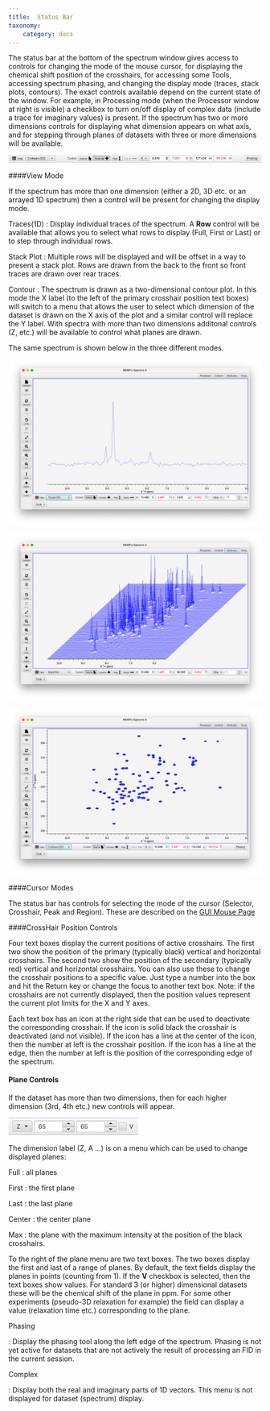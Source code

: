 ```yaml
---
title:  Status Bar
taxonomy:
    category: docs
---
```


The status bar at the bottom of the spectrum window gives access to controls for changing the mode of the mouse cursor, for displaying the chemical shift position of the crosshairs, for accessing some Tools, accessing spectrum phasing, and changing the display mode (traces, stack plots, contours).  The exact controls available depend on the current state of the window.  For example, in Processing mode (when the Processor window at right is visible) a checkbox to turn on/off display of complex data (include a trace for imaginary values) is present.  If the spectrum has two or more dimensions controls for displaying what dimension appears on what axis, and for stepping through planes of datasets with three or more dimensions will be available.

![Status Bar](images/statusbar.png)


####View Mode

If the spectrum has more than one dimension (either a 2D, 3D etc. or an arrayed 1D spectrum) then a control will be present for changing the display mode.

Traces(1D)
: Display individual traces of the spectrum.  A **Row** control will be available that allows you to select what rows to display (Full, First or Last) or to step through individual rows.

Stack Plot
: Multiple rows will be displayed and will be offset in a way to present a stack plot.  Rows are drawn from the back to the front so front traces are drawn over rear traces.

Contour
: The spectrum is drawn as a two-dimensional contour plot.  In this mode the X label (to the left of the primary crosshair position text boxes) will switch to a menu that allows the user to select which dimension of the dataset is drawn on the X axis of the plot and a similar control will replace the Y label.  With spectra with more than two dimensions additonal controls (Z, etc.) will be available to control what planes are drawn.

The same spectrum is shown below in the three different modes.


![Trace](images/trace.png)

![Stack](images/stack.png)

![Contour](images/contour.png)

####Cursor Modes

The status bar has controls for selecting the mode of the cursor (Selector, Crosshair, Peak and Region).  These are described on the [GUI Mouse Page](../02.mouseactions/docs.md)

####CrossHair Position Controls

Four text boxes display the current positions of active crosshairs.  The first two show the position of the primary (typically black) vertical and horizontal crosshairs.  The second two show the position of the secondary (typically red) vertical and horizontal crosshairs. You can also use these to change the crosshair positions to a specific value.  Just type a number into the box and hit the Return key or change the focus to another text box.  Note:  if the crosshairs are not currently displayed, then the position values represent the current plot limits for the X and Y axes.

Each text box has an icon at the right side that can be used to deactivate the corresponding crosshair.  If the icon is solid black the crosshair is deactivated (and not visible).  If the icon has a line at the center of the icon, then the number at left is the crosshair position.  If the icon has a line at the edge, then the number at left is the position of the corresponding edge of the spectrum.

#### Plane Controls

If the dataset has more than two dimensions, then for each higher dimension (3rd, 4th etc.) new controls will appear.

![Z Menu](images/zmenu.png)

The dimension label (Z, A ...) is on a menu which can be used to change displayed planes:

Full
: all planes

First
: the first plane

Last
: the last plane

Center
: the center plane

Max
: the plane with the maximum intensity at the position of the black crosshairs.

To the right of the plane menu are two text boxes.  The two boxes display the first and last of a range of planes.  By default, the text fields display the planes in points (counting from 1).  If the **V** checkbox is selected, then the text boxes show values.  For standard 3 (or higher) dimensional datasets these will be the chemical shift of the plane in ppm.  For some other experiments (pseudo-3D relaxation for example) the field can display a value (relaxation time etc.) corresponding to the plane. 

Phasing

:    Display the phasing tool along the left edge of the spectrum.  Phasing is not yet active for datasets that are not actively the result of processing an FID in the current session.

Complex

:    Display both the real and imaginary parts of 1D vectors.  This menu is not displayed for dataset (spectrum) display.
